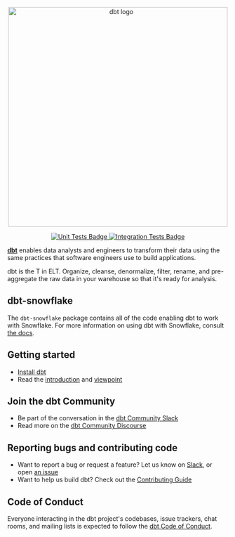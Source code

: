 <p align="center">
  <img src="https://raw.githubusercontent.com/dbt-labs/dbt/ec7dee39f793aa4f7dd3dae37282cc87664813e4/etc/dbt-logo-full.svg" alt="dbt logo" width="500"/>
</p>
<p align="center">
  <a href="https://github.com/dbt-labs/dbt-snowflake/actions/workflows/main.yml">
    <img src="https://github.com/dbt-labs/dbt-snowflake/actions/workflows/main.yml/badge.svg?event=push" alt="Unit Tests Badge"/>
  </a>
  <a href="https://github.com/dbt-labs/dbt-snowflake/actions/workflows/integration.yml">
    <img src="https://github.com/dbt-labs/dbt-snowflake/actions/workflows/integration.yml/badge.svg?event=push" alt="Integration Tests Badge"  />
  </a>
</p>

**[dbt](https://www.getdbt.com/)** enables data analysts and engineers to transform their data using the same practices that software engineers use to build applications.

dbt is the T in ELT. Organize, cleanse, denormalize, filter, rename, and pre-aggregate the raw data in your warehouse so that it's ready for analysis.

## dbt-snowflake

The `dbt-snowflake` package contains all of the code enabling dbt to work with Snowflake. For
more information on using dbt with Snowflake, consult [the docs](https://docs.getdbt.com/docs/profile-snowflake).

## Getting started

- [Install dbt](https://docs.getdbt.com/docs/installation)
- Read the [introduction](https://docs.getdbt.com/docs/introduction/) and [viewpoint](https://docs.getdbt.com/docs/about/viewpoint/)

## Join the dbt Community

- Be part of the conversation in the [dbt Community Slack](http://community.getdbt.com/)
- Read more on the [dbt Community Discourse](https://discourse.getdbt.com)

## Reporting bugs and contributing code

- Want to report a bug or request a feature? Let us know on [Slack](http://community.getdbt.com/), or open [an issue](https://github.com/dbt-labs/dbt-snowflake/issues/new)
- Want to help us build dbt? Check out the [Contributing Guide](https://github.com/dbt-labs/dbt/blob/HEAD/CONTRIBUTING.md)

## Code of Conduct

Everyone interacting in the dbt project's codebases, issue trackers, chat rooms, and mailing lists is expected to follow the [dbt Code of Conduct](https://community.getdbt.com/code-of-conduct).
